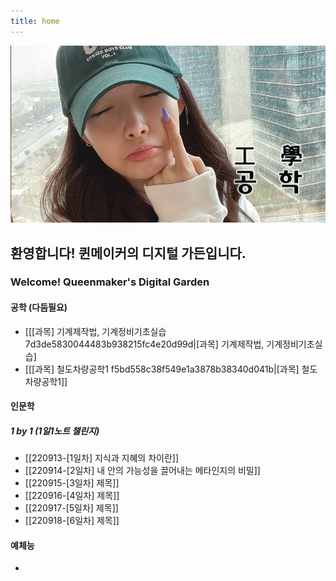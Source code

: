 ```yaml
---
title: home
---
```


<img src="/assets/thumbnail.jpg"/>

## 환영합니다! 퀸메이커의 디지털 가든입니다.
### Welcome! Queenmaker's Digital Garden

#### 공학 (다듬필요)
- [[[과목] 기계제작법, 기계정비기초실습 7d3de5830044483b938215fc4e20d99d|[과목] 기계제작법, 기계정비기초실습]
- [[[과목] 철도차량공학1 f5bd558c38f549e1a3878b38340d041b|[과목] 철도차량공학1]]

#### 인문학

##### 1 by 1 (1일1노트 챌린지)
- [[220913-[1일차] 지식과 지혜의 차이란]]
- [[220914-[2일차] 내 안의 가능성을 끌어내는 메타인지의 비밀]]
- [[220915-[3일차] 제목]]
- [[220916-[4일차] 제목]]
- [[220917-[5일차] 제목]]
- [[220918-[6일차] 제목]]

#### 예체능
- 

